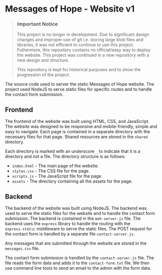# Messages of Hope - Website v1

> ### Important Notice
>
> This project is no longer in development. Due to significant design changes and improper use of git i.e. storing large blob files and libraries, it was not efficient to continue to use this project. Futhermore, this repository contains no official/easy way to deploy the website. This project was continued in a new repository with a new design and structure.
>
> This repository is kept for historical purposes and to show the progression of the project.

The source code used to server the static Messages of Hope website. The project used NodeJS to serve static files for specific routes and to handle the contact form submission.

## Frontend

The frontend of the website was built using HTML, CSS, and JavaScript. The website was designed to be responsive and mobile-friendly, simple and easy to navigate. Each page is contained in a separate directory with the necessary files for that page. Shared resources are stored in the `shared` directory.

Each directory is marked with an underscore `_` to indicate that it is a directory and not a file. The directory structure is as follows:

- `index.html` - The main page of the website.
- `styles.css` - The CSS file for the page.
- `scripts.js` - The JavaScript file for the page.
- `assets` - The directory containing all the assets for the page.

## Backend

The backend of the website was built using NodeJS. The backend was used to serve the static files for the website and to handle the contact form submission. The backend is contained in the `moh-server.js` file. The backend uses the `express` library to handle the routing with the `express.static` middleware to serve the static files. The POST request for the contact form is handled by a separate file `contact-server.js`.

Any messages that are submitted through the website are stored in the `messages.csv` file. 

The contact form submission is handled by the `contact-server.js` file. The file reads the form data and adds it to the `contact-form.txt` file. We then use command line tools to send an email to the admin with the form data.
